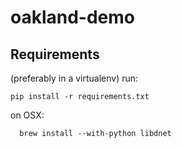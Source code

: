 # oakland-demo

## Requirements
(preferably in a virtualenv) run:
```
pip install -r requirements.txt
```

on OSX:
```
  brew install --with-python libdnet
```
